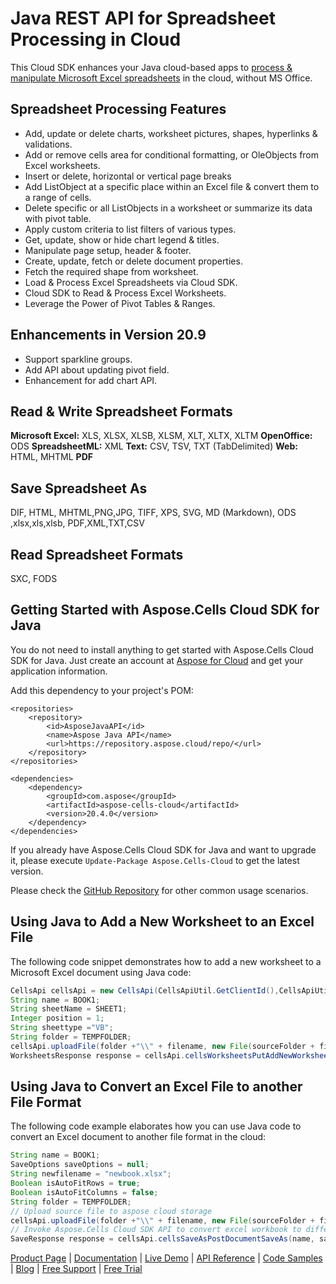 # Java REST API for Spreadsheet Processing in Cloud

This Cloud SDK enhances your Java cloud-based apps to [process & manipulate Microsoft Excel spreadsheets](https://products.aspose.cloud/cells/java) in the cloud, without MS Office.

## Spreadsheet Processing Features

- Add, update or delete charts, worksheet pictures, shapes, hyperlinks & validations.
- Add or remove cells area for conditional formatting, or OleObjects from Excel worksheets.
- Insert or delete, horizontal or vertical page breaks
- Add ListObject at a specific place within an Excel file & convert them to a range of cells.
- Delete specific or all ListObjects in a worksheet or summarize its data with pivot table.
- Apply custom criteria to list filters of various types.
- Get, update, show or hide chart legend & titles.
- Manipulate page setup, header & footer.
- Create, update, fetch or delete document properties.
- Fetch the required shape from worksheet.
- Load & Process Excel Spreadsheets via Cloud SDK.
- Cloud SDK to Read & Process Excel Worksheets.
- Leverage the Power of Pivot Tables & Ranges.

## Enhancements in Version 20.9

- Support sparkline groups.
- Add API about updating pivot field.
- Enhancement for add chart API.

## Read & Write Spreadsheet Formats

**Microsoft Excel:** XLS, XLSX, XLSB, XLSM, XLT, XLTX, XLTM
**OpenOffice:** ODS
**SpreadsheetML:** XML
**Text:** CSV, TSV, TXT (TabDelimited)
**Web:** HTML, MHTML
**PDF**

## Save Spreadsheet As

DIF, HTML, MHTML,PNG,JPG, TIFF, XPS, SVG, MD (Markdown), ODS ,xlsx,xls,xlsb, PDF,XML,TXT,CSV

## Read Spreadsheet Formats

SXC, FODS

## Getting Started with Aspose.Cells Cloud SDK for Java

You do not need to install anything to get started with Aspose.Cells Cloud SDK for Java. Just create an account at [Aspose for Cloud](https://dashboard.aspose.cloud/#/apps) and get your application information.

Add this dependency to your project's POM:
```
<repositories>
    <repository>
        <id>AsposeJavaAPI</id>
        <name>Aspose Java API</name>
        <url>https://repository.aspose.cloud/repo/</url>
    </repository>
</repositories>

<dependencies>
    <dependency>
        <groupId>com.aspose</groupId>
        <artifactId>aspose-cells-cloud</artifactId>
        <version>20.4.0</version>
    </dependency>
</dependencies>
```
If you already have Aspose.Cells Cloud SDK for Java and want to upgrade it, please execute `Update-Package Aspose.Cells-Cloud` to get the latest version.


Please check the [GitHub Repository](https://github.com/aspose-cells-cloud/aspose-cells-cloud-java) for other common usage scenarios.

## Using Java to Add a New Worksheet to an Excel File

The following code snippet demonstrates how to add a new worksheet to a Microsoft Excel document using Java code:

```Java
CellsApi cellsApi = new CellsApi(CellsApiUtil.GetClientId(),CellsApiUtil.GetClientSecret())
String name = BOOK1;
String sheetName = SHEET1;
Integer position = 1;
String sheettype ="VB";
String folder = TEMPFOLDER;
cellsApi.uploadFile(folder +"\\" + filename, new File(sourceFolder + filename), null);
WorksheetsResponse response = cellsApi.cellsWorksheetsPutAddNewWorksheet(name, sheetName, position, sheettype, folder,null);
```

## Using Java to Convert an Excel File to another File Format

The following code example elaborates how you can use Java code to convert an Excel document to another file format in the cloud:

```Java
String name = BOOK1;
SaveOptions saveOptions = null;
String newfilename = "newbook.xlsx";
Boolean isAutoFitRows = true;
Boolean isAutoFitColumns = false;
String folder = TEMPFOLDER;
// Upload source file to aspose cloud storage
cellsApi.uploadFile(folder +"\\" + filename, new File(sourceFolder + filename), null);
// Invoke Aspose.Cells Cloud SDK API to convert excel workbook to different format
SaveResponse response = cellsApi.cellsSaveAsPostDocumentSaveAs(name, saveOptions, newfilename, isAutoFitRows, isAutoFitColumns, folder,null);
```

[Product Page](https://products.aspose.cloud/cells/java) | [Documentation](https://docs.aspose.cloud/display/cellscloud/Home) | [Live Demo](https://products.aspose.app/cells/family) | [API Reference](https://apireference.aspose.cloud/cells/) | [Code Samples](https://github.com/aspose-cells-cloud/aspose-cells-cloud-java) | [Blog](https://blog.aspose.cloud/category/cells/) | [Free Support](https://forum.aspose.cloud/c/cells) | [Free Trial](https://dashboard.aspose.cloud/#/apps)

